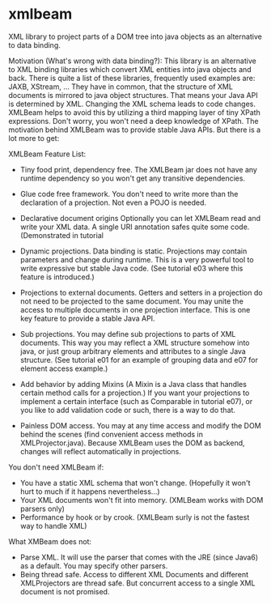 xmlbeam
=======

XML library to project parts of a DOM tree into java objects as an alternative to data binding.

Motivation (What's wrong with data binding?):
This library is an alternative to XML binding libraries which convert XML entities into java objects and back.
There is quite a list of these libraries, frequently used examples are: JAXB, XStream, ...
They have in common, that the structure of XML documents is mirrored to java object structures.
That means your Java API is determined by XML. Changing the XML schema leads to code changes.
XMLBeam helps to avoid this by utilizing a third mapping layer of tiny XPath expressions.
Don't worry, you won't need a deep knowledge of XPath.
The motivation behind XMLBeam was to provide stable Java APIs. But there is a lot more to get:

XMLBeam Feature List:

- Tiny food print, dependency free.
  The XMLBeam jar does not have any runtime dependency so you won't get any transitive dependencies. 

- Glue code free framework.
  You don't need to write more than the declaration of a projection. Not even a POJO is needed.  

- Declarative document origins
  Optionally you can let XMLBeam read and write your XML data. A single URI annotation safes quite some code. (Demonstrated in tutorial 
    
- Dynamic projections.
  Data binding is static. Projections may contain parameters and change during runtime. This is a very powerful tool
  to write expressive but stable Java code. (See tutorial e03 where this feature is introduced.)

- Projections to external documents.
  Getters and setters in a projection do not need to be projected to the same document. You may unite the access to
  multiple documents in one projection interface. This is one key feature to provide a stable Java API. 

- Sub projections.
  You may define sub projections to parts of XML documents. This way you may reflect a XML structure somehow into java,
  or just group arbitrary elements and attributes to a single Java structure. (See tutorial e01 for an example of grouping 
  data and e07 for element access example.)	

- Add behavior by adding Mixins (A Mixin is a Java class that handles certain method calls for a projection.)
  If you want your projections to implement a certain interface (such as Comparable in tutorial e07), or you like to
  add validation code or such, there is a way to do that.
  
- Painless DOM access.
  You may at any time access and modify the DOM behind the scenes (find convenient access methods in XMLProjector.java).
  Because XMLBeam uses the DOM as backend, changes will reflect automatically in projections.
  
 You don't need XMLBeam if:
 - You have a static XML schema that won't change. (Hopefully it won't hurt to much if it happens nevertheless...)
 - Your XML documents won't fit into memory. (XMLBeam works with DOM parsers only)
 - Performance by hook or by crook. (XMLBeam surly is not the fastest way to handle XML)
  
What XMBeam does not:
- Parse XML. It will use the parser that comes with the JRE (since Java6) as a default. You may specify other parsers.
- Being thread safe. Access to different XML Documents and different XMLProjectors are thread safe. But concurrent access
  to a single XML document is not promised.   